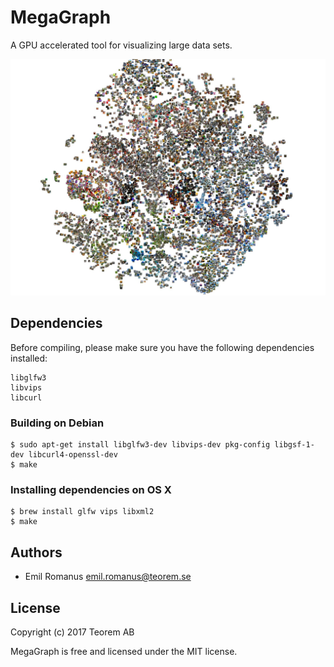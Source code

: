 # MegaGraph

A GPU accelerated tool for visualizing large data sets.

![10000 images](/screenshot2.jpg?raw=true "10 000 images rendered in real time on a cheap laptop")

## Dependencies

Before compiling, please make sure you have the following dependencies installed:

```
libglfw3
libvips
libcurl
```

### Building on Debian

```
$ sudo apt-get install libglfw3-dev libvips-dev pkg-config libgsf-1-dev libcurl4-openssl-dev
$ make
```


### Installing dependencies on OS X

```
$ brew install glfw vips libxml2
$ make
```

## Authors

* Emil Romanus <emil.romanus@teorem.se>


## License

Copyright (c) 2017 Teorem AB

MegaGraph is free and licensed under the MIT license.
